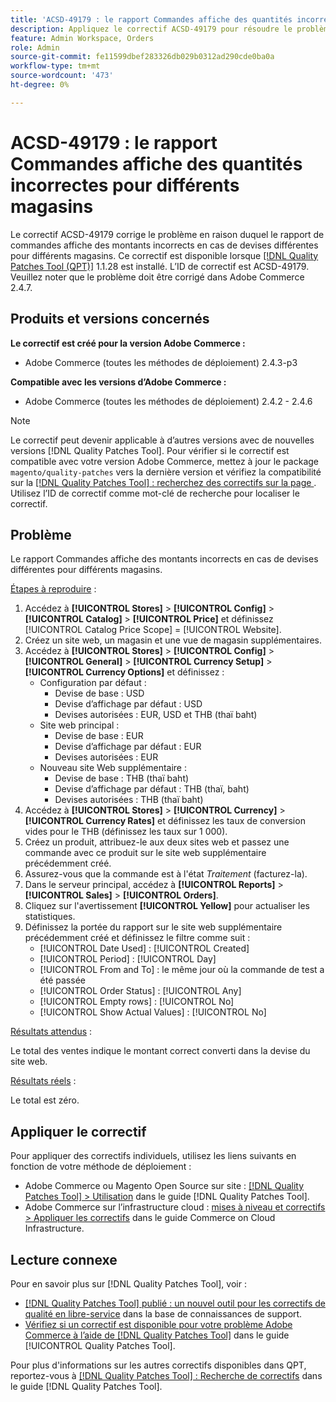 ```yaml
---
title: 'ACSD-49179 : le rapport Commandes affiche des quantités incorrectes pour différents magasins.'
description: Appliquez le correctif ACSD-49179 pour résoudre le problème Adobe Commerce en raison duquel le rapport de commandes affiche des montants incorrects en cas de devises différentes pour différents magasins.
feature: Admin Workspace, Orders
role: Admin
source-git-commit: fe11599dbef283326db029b0312ad290cde0ba0a
workflow-type: tm+mt
source-wordcount: '473'
ht-degree: 0%

---
```


# ACSD-49179 : le rapport Commandes affiche des quantités incorrectes pour différents magasins

Le correctif ACSD-49179 corrige le problème en raison duquel le rapport de commandes affiche des montants incorrects en cas de devises différentes pour différents magasins. Ce correctif est disponible lorsque [[!DNL Quality Patches Tool (QPT)]](https://experienceleague.adobe.com/en/docs/commerce-knowledge-base/kb/announcements/commerce-announcements/magento-quality-patches-released-new-tool-to-self-serve-quality-patches) 1.1.28 est installé. L’ID de correctif est ACSD-49179. Veuillez noter que le problème doit être corrigé dans Adobe Commerce 2.4.7.

## Produits et versions concernés

**Le correctif est créé pour la version Adobe Commerce :**

* Adobe Commerce (toutes les méthodes de déploiement) 2.4.3-p3

**Compatible avec les versions d’Adobe Commerce :**

* Adobe Commerce (toutes les méthodes de déploiement) 2.4.2 - 2.4.6

>[!NOTE]
>
>Le correctif peut devenir applicable à d’autres versions avec de nouvelles versions [!DNL Quality Patches Tool]. Pour vérifier si le correctif est compatible avec votre version Adobe Commerce, mettez à jour le package `magento/quality-patches` vers la dernière version et vérifiez la compatibilité sur la [[!DNL Quality Patches Tool] : recherchez des correctifs sur la page ](https://experienceleague.adobe.com/tools/commerce-quality-patches/index.html). Utilisez l’ID de correctif comme mot-clé de recherche pour localiser le correctif.

## Problème

Le rapport Commandes affiche des montants incorrects en cas de devises différentes pour différents magasins.

<u>Étapes à reproduire</u> :

1. Accédez à **[!UICONTROL Stores]** > **[!UICONTROL Config]** > **[!UICONTROL Catalog]** > **[!UICONTROL Price]** et définissez [!UICONTROL Catalog Price Scope] = [!UICONTROL Website].
1. Créez un site web, un magasin et une vue de magasin supplémentaires.
1. Accédez à **[!UICONTROL Stores]** > **[!UICONTROL Config]** > **[!UICONTROL General]** > **[!UICONTROL Currency Setup]** > **[!UICONTROL Currency Options]** et définissez :
   * Configuration par défaut :
      * Devise de base : USD
      * Devise d’affichage par défaut : USD
      * Devises autorisées : EUR, USD et THB (thaï baht)
   * Site web principal :
      * Devise de base : EUR
      * Devise d’affichage par défaut : EUR
      * Devises autorisées : EUR
   * Nouveau site Web supplémentaire :
      * Devise de base : THB (thaï baht)
      * Devise d’affichage par défaut : THB (thaï, baht)
      * Devises autorisées : THB (thaï baht)
1. Accédez à **[!UICONTROL Stores]** > **[!UICONTROL Currency]** > **[!UICONTROL Currency Rates]** et définissez les taux de conversion vides pour le THB (définissez les taux sur 1 000).
1. Créez un produit, attribuez-le aux deux sites web et passez une commande avec ce produit sur le site web supplémentaire précédemment créé.
1. Assurez-vous que la commande est à l&#39;état *Traitement* (facturez-la).
1. Dans le serveur principal, accédez à **[!UICONTROL Reports]** > **[!UICONTROL Sales]** > **[!UICONTROL Orders]**.
1. Cliquez sur l&#39;avertissement **[!UICONTROL Yellow]** pour actualiser les statistiques.
1. Définissez la portée du rapport sur le site web supplémentaire précédemment créé et définissez le filtre comme suit :
   * [!UICONTROL Date Used] : [!UICONTROL Created]
   * [!UICONTROL Period] : [!UICONTROL Day]
   * [!UICONTROL From and To] : le même jour où la commande de test a été passée
   * [!UICONTROL Order Status] : [!UICONTROL Any]
   * [!UICONTROL Empty rows] : [!UICONTROL No]
   * [!UICONTROL Show Actual Values] : [!UICONTROL No]

<u>Résultats attendus</u> :

Le total des ventes indique le montant correct converti dans la devise du site web.

<u>Résultats réels</u> :

Le total est zéro.

## Appliquer le correctif

Pour appliquer des correctifs individuels, utilisez les liens suivants en fonction de votre méthode de déploiement :

* Adobe Commerce ou Magento Open Source sur site : [[!DNL Quality Patches Tool] > Utilisation](/help/tools/quality-patches-tool/usage.md) dans le guide [!DNL Quality Patches Tool].
* Adobe Commerce sur l’infrastructure cloud : [mises à niveau et correctifs > Appliquer les correctifs](https://experienceleague.adobe.com/docs/commerce-cloud-service/user-guide/develop/upgrade/apply-patches.html) dans le guide Commerce on Cloud Infrastructure.

## Lecture connexe

Pour en savoir plus sur [!DNL Quality Patches Tool], voir :

* [[!DNL Quality Patches Tool] publié : un nouvel outil pour les correctifs de qualité en libre-service](https://experienceleague.adobe.com/en/docs/commerce-knowledge-base/kb/announcements/commerce-announcements/magento-quality-patches-released-new-tool-to-self-serve-quality-patches) dans la base de connaissances de support.
* [Vérifiez si un correctif est disponible pour votre problème Adobe Commerce à l’aide de  [!DNL Quality Patches Tool]](/help/tools/quality-patches-tool/patches-available-in-qpt/check-patch-for-magento-issue-with-magento-quality-patches.md) dans le guide [!UICONTROL Quality Patches Tool].


Pour plus d&#39;informations sur les autres correctifs disponibles dans QPT, reportez-vous à [[!DNL Quality Patches Tool] : Recherche de correctifs](https://experienceleague.adobe.com/tools/commerce-quality-patches/index.html) dans le guide [!DNL Quality Patches Tool].
